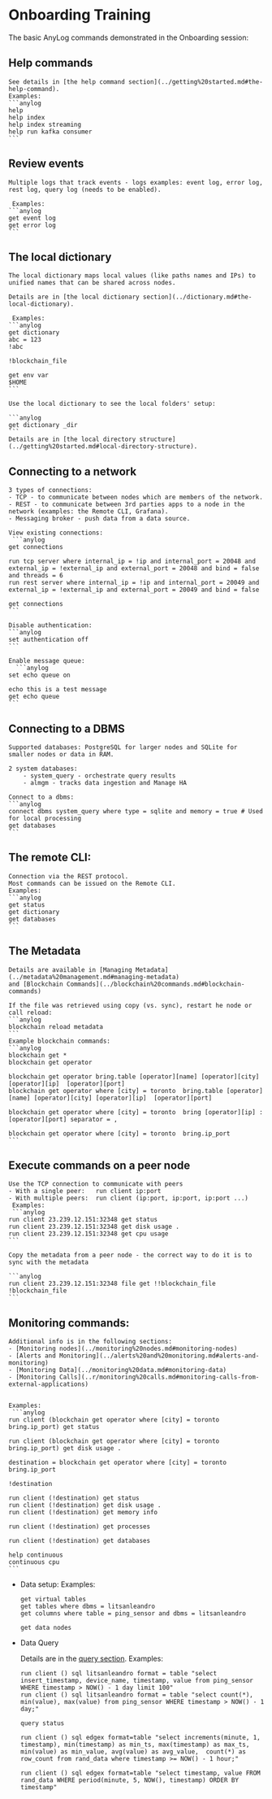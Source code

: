 # Onboarding Training

The basic AnyLog commands demonstrated in the Onboarding session:

## Help commands 
    
    See details in [the help command section](../getting%20started.md#the-help-command).  
    Examples:
    ```anylog 
    help
    help index
    help index streaming
    help run kafka consumer
    ``` 

## Review events 
    Multiple logs that track events - logs examples: event log, error log, rest log, query log (needs to be enabled).
  
     Examples:
    ```anylog 
    get event log
    get error log
    ```   
  
## The local dictionary
    The local dictionary maps local values (like paths names and IPs) to unified names that can be shared across nodes.
  
    Details are in [the local dictionary section](../dictionary.md#the-local-dictionary).

     Examples:
    ```anylog 
    get dictionary
    abc = 123
    !abc

    !blockchain_file

    get env var
    $HOME
    ```   
  
    Use the local dictionary to see the local folders' setup:
    
    ```anylog 
    get dictionary _dir
    ```   
    Details are in [the local directory structure](../getting%20started.md#local-directory-structure).
  
## Connecting to a network
    
    3 types of connections:  
    - TCP - to communicate between nodes which are members of the network.
    - REST - to communicate between 3rd parties apps to a node in the network (examples: the Remote CLI, Grafana).
    - Messaging broker - push data from a data source.
    
    View existing connections:
     ```anylog 
    get connections
  
    run tcp server where internal_ip = !ip and internal_port = 20048 and external_ip = !external_ip and external_port = 20048 and bind = false and threads = 6
    run rest server where internal_ip = !ip and internal_port = 20049 and external_ip = !external_ip and external_port = 20049 and bind = false

    get connections
    ```   
  
    Disable authentication:
    ```anylog 
    set authentication off
    ```   

    Enable message queue:
      ```anylog 
    set echo queue on
  
    echo this is a test message
    get echo queue
    ```  
  
## Connecting to a DBMS
    Supported databases: PostgreSQL for larger nodes and SQLite for smaller nodes or data in RAM.

    2 system databases:    
        - system_query - orchestrate query results
        - almgm - tracks data ingestion and Manage HA
  
    Connect to a dbms:
    ```anylog 
    connect dbms system_query where type = sqlite and memory = true # Used for local processing
    get databases
    ```   

## The remote CLI:
    Connection via the REST protocol.  
    Most commands can be issued on the Remote CLI.    
    Examples:
    ```anylog 
    get status
    get dictionary
    get databases
    ```   

## The Metadata
    
    Details are available in [Managing Metadata](../metadata%20management.md#managing-metadata)
    and [Blockchain Commands](../blockchain%20commands.md#blockchain-commands)
  
    If the file was retrieved using copy (vs. sync), restart he node or call reload:
    ```anylog 
    blockchain reload metadata
    ```   
    Example blockchain commands:
    ```anylog 
    blockchain get *
    blockchain get operator
    
    blockchain get operator bring.table [operator][name] [operator][city] [operator][ip]  [operator][port] 
    blockchain get operator where [city] = toronto  bring.table [operator][name] [operator][city] [operator][ip]  [operator][port] 
    
    blockchain get operator where [city] = toronto  bring [operator][ip] : [operator][port] separator = ,
    
    blockchain get operator where [city] = toronto  bring.ip_port
    ```   

## Execute commands on a peer node

    Use the TCP connection to communicate with peers 
    - With a single peer:   run client ip:port
    - With multiple peers:  run client (ip:port, ip:port, ip:port ...)  
     Examples: 
     ```anylog 
    run client 23.239.12.151:32348 get status
    run client 23.239.12.151:32348 get disk usage .
    run client 23.239.12.151:32348 get cpu usage
    ```   
    
    Copy the metadata from a peer node - the correct way to do it is to sync with the metadata

    ```anylog 
    run client 23.239.12.151:32348 file get !!blockchain_file !blockchain_file
    ```
  
## Monitoring commands:

    Additional info is in the following sections:  
    - [Monitoring nodes](../monitoring%20nodes.md#monitoring-nodes)
    - [Alerts and Monitoring](../alerts%20and%20monitoring.md#alerts-and-monitoring)
    - [Monitoring Data](../monitoring%20data.md#monitoring-data)
    - [Monitoring Calls](..r/monitoring%20calls.md#monitoring-calls-from-external-applications)


    Examples: 
     ```anylog 
    run client (blockchain get operator where [city] = toronto  bring.ip_port) get status
    
    run client (blockchain get operator where [city] = toronto  bring.ip_port) get disk usage .
    
    destination = blockchain get operator where [city] = toronto  bring.ip_port
    
    !destination
    
    run client (!destination) get status
    run client (!destination) get disk usage .
    run client (!destination) get memory info
    
    run client (!destination) get processes
    
    run client (!destination) get databases
    
    help continuous
    continuous cpu  
    ```
  
* Data setup:
      Examples: 
     ```anylog 
    get virtual tables
    get tables where dbms = litsanleandro
    get columns where table = ping_sensor and dbms = litsanleandro
    
    get data nodes

    ```
  
* Data Query 
      
     Details are in the [query section](../queries.md).
     Examples: 
     ```anylog 
    run client () sql litsanleandro format = table "select insert_timestamp, device_name, timestamp, value from ping_sensor WHERE timestamp > NOW() - 1 day limit 100"
    run client () sql litsanleandro format = table "select count(*), min(value), max(value) from ping_sensor WHERE timestamp > NOW() - 1 day;"
    
    query status
    
    run client () sql edgex format=table "select increments(minute, 1, timestamp), min(timestamp) as min_ts, max(timestamp) as max_ts, min(value) as min_value, avg(value) as avg_value,  count(*) as row_count from rand_data where timestamp >= NOW() - 1 hour;"
    
    run client () sql edgex format=table "select timestamp, value FROM rand_data WHERE period(minute, 5, NOW(), timestamp) ORDER BY timestamp"
    ```
  
    